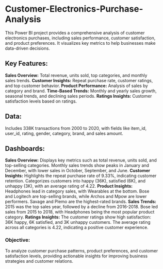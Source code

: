 # Customer-Electronics-Purchase-Analysis
This Power BI project provides a comprehensive analysis of customer electronics purchases, including sales performance, customer satisfaction, and product preferences. It visualizes key metrics to help businesses make data-driven decisions.

## Key Features:
**Sales Overview:** Total revenue, units sold, top categories, and monthly sales trends.
**Customer Insights:** Repeat purchase rate, customer ratings, and top customer behavior.
**Product Performance:** Analysis of sales by category and brand.
**Time-Based Trends:** Monthly and yearly sales growth, seasonal trends, and declining sales periods.
**Ratings Insights:** Customer satisfaction levels based on ratings.

## Data:
Includes 338K transactions from 2000 to 2020, with fields like item_id, user_id, rating, gender, category, brand, and sales amount.

## Dashboards:
**Sales Overview:**
Displays key metrics such as total revenue, units sold, and top-selling categories.
Monthly sales trends show peaks in January and December, with lower sales in October, September, and June.
**Customer Insights:**
Highlights the repeat purchase rate of 9.33%, indicating customer retention.
Categorizes customers into happy (36K), satisfied (6K), and unhappy (3K), with an average rating of 4.22.
**Product Insights:**
Headphones lead in category sales, with Wearables at the bottom.
Bose and Logitech are top-selling brands, while Archos and Mpow are lower performers.
Savage and Plemo are the highest-rated brands.
**Sales Trends:**
2015 was the top sales year, followed by a decline from 2016-2018.
Bose led sales from 2015 to 2018, with Headphones being the most popular product category.
**Ratings Insights:**
The customer ratings show high satisfaction: 36K happy, 6K satisfied, and 3K unhappy customers.
The average rating across all categories is 4.22, indicating a positive customer experience.

### Objective:
To analyze customer purchase patterns, product preferences, and customer satisfaction levels, providing actionable insights for improving business strategies and customer relations.

